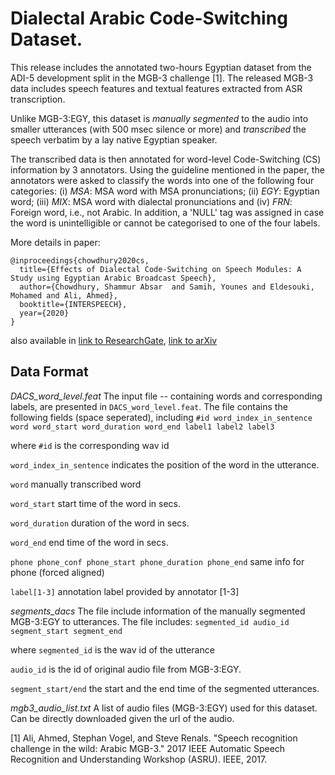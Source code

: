 <!-- # Dialectal-Arabic-Code-Switching-Dataset-->

# Dialectal Arabic Code-Switching Dataset.

This release includes the annotated two-hours Egyptian dataset from the ADI-5 development split in the MGB-3 challenge [1].
The released MGB-3 data includes speech features and textual features extracted from ASR transcription.

Unlike MGB-3:EGY, this dataset is *manually segmented* to the audio into smaller utterances (with 500 msec silence or more) and *transcribed* the speech verbatim by a lay native Egyptian speaker.

The transcribed data is then annotated for word-level Code-Switching (CS) information by 3 annotators. Using the guideline mentioned in the paper,
the annotators were asked to classify the words into one of the following four categories:
(i) *MSA*: MSA word with MSA pronunciations; (ii) *EGY*: Egyptian word; (iii) *MIX*: MSA word with dialectal pronunciations and (iv) *FRN*: Foreign word, i.e., not Arabic.
In addition, a 'NULL' tag was assigned in case the word is unintelligible or cannot be categorised to one of the four labels.

More details in paper:

```
@inproceedings{chowdhury2020cs,
  title={Effects of Dialectal Code-Switching on Speech Modules: A Study using Egyptian Arabic Broadcast Speech},
  author={Chowdhury, Shammur Absar  and Samih, Younes and Eldesouki, Mohamed and Ali, Ahmed},
  booktitle={INTERSPEECH},
  year={2020}
}
```

also available in [link to ResearchGate](http://google.com), [link to arXiv](https://arxiv.org)

## Data Format
*DACS_word_level.feat*
The input file -- containing words and corresponding labels, are presented in `DACS_word_level.feat`. The file contains the following fields (space seperated), including
`#id word_index_in_sentence word word_start word_duration word_end label1 label2 label3`

where
`#id` is the corresponding wav id

`word_index_in_sentence` indicates the position of the word in the utterance.

`word` manually transcribed word

`word_start` start time of the word in secs.

`word_duration` duration of the word in secs.

`word_end` end time of the word in secs.

`phone phone_conf phone_start phone_duration phone_end` same info for phone (forced aligned)

`label[1-3]` annotation label provided by annotator [1-3]

*segments_dacs*
The file include information of the manually segmented MGB-3:EGY to utterances. The file includes:
`segmented_id audio_id segment_start segment_end`

where
`segmented_id` is the wav id of the utterance

`audio_id` is the id of original audio file from MGB-3:EGY.

`segment_start/end` the start and the end time of the segmented utterances.

*mgb3_audio_list.txt*
A list of audio files (MGB-3:EGY) used for this dataset. Can be directly downloaded given the url of the audio.




[1] Ali, Ahmed, Stephan Vogel, and Steve Renals. "Speech recognition challenge in the wild: Arabic MGB-3." 2017 IEEE Automatic Speech Recognition and Understanding Workshop (ASRU). IEEE, 2017.


<!-- booktitle={Proceedings of the International Conference on Language Resources and Evaluation (LREC'20)}, -->
